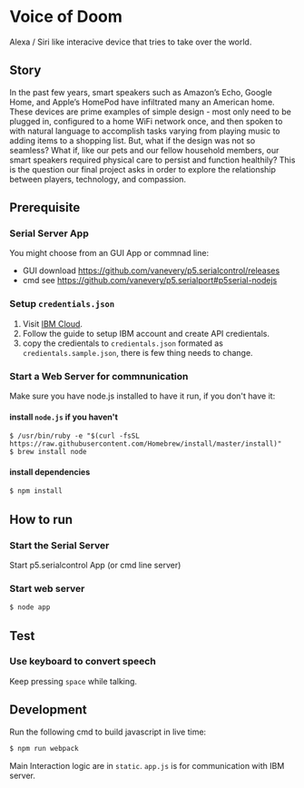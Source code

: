 # Voice of Doom
Alexa / Siri like interacive device that tries to take over the world.

## Story
In the past few years, smart speakers such as Amazon’s Echo, Google Home, and Apple’s HomePod have infiltrated many an American home. These devices are prime examples of simple design - most only need to be plugged in, configured to a home WiFi network once, and then spoken to with natural language to accomplish tasks varying from playing music to adding items to a shopping list. But, what if the design was not so seamless? What if,  like our pets and our fellow household members, our smart speakers required physical care to persist and function healthily? This is the question our final project asks in order to explore the relationship between players, technology, and compassion.



## Prerequisite
### Serial Server App
You might choose from an GUI App or commnad line:

- GUI
download https://github.com/vanevery/p5.serialcontrol/releases
- ​cmd
see https://github.com/vanevery/p5.serialport#p5serial-nodejs 

### Setup `credentials.json`
1. Visit [IBM Cloud](https://www.ibm.com/watson/services/text-to-speech/).
2. Follow the guide to setup IBM account and create API credientals.
3. copy the credientals to `credientals.json` formated as `credientals.sample.json`, there is few thing needs to change.

### Start a Web Server for commnunication
Make sure you have node.js installed to have it run, if you don't have it:

#### install `node.js` if you haven't
```
$ /usr/bin/ruby -e "$(curl -fsSL https://raw.githubusercontent.com/Homebrew/install/master/install)"
$ brew install node
```

#### install dependencies
```bash
$ npm install
```

## How to run

### Start the Serial Server 
Start p5.serialcontrol App (or cmd line server)

### Start web server
``` bash
$ node app
```

## Test
### Use keyboard to convert speech
Keep pressing `space` while talking.

## Development
Run the following cmd to build javascript in live time:
``` bash
$ npm run webpack
```

Main Interaction logic are in `static`. `app.js` is for communication with IBM server.

